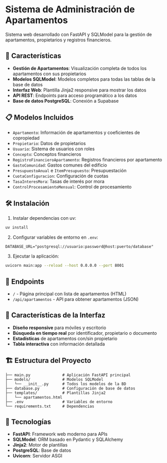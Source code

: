 # Sistema de Administración de Apartamentos

Sistema web desarrollado con FastAPI y SQLModel para la gestión de apartamentos, propietarios y registros financieros.

## 🚀 Características

- **Gestión de Apartamentos**: Visualización completa de todos los apartamentos con sus propietarios
- **Modelos SQLModel**: Modelos completos para todas las tablas de la base de datos
- **Interfaz Web**: Plantilla Jinja2 responsive para mostrar los datos
- **API REST**: Endpoints para acceso programático a los datos
- **Base de datos PostgreSQL**: Conexión a Supabase

## 📋 Modelos Incluidos

- `Apartamento`: Información de apartamentos y coeficientes de copropiedad
- `Propietario`: Datos de propietarios
- `Usuario`: Sistema de usuarios con roles
- `Concepto`: Conceptos financieros
- `RegistroFinancieroApartamento`: Registros financieros por apartamento
- `GastoComunidad`: Gastos comunes del edificio
- `PresupuestoAnual` e `ItemPresupuesto`: Presupuestación
- `CuotaConfiguracion`: Configuración de cuotas
- `TasaInteresMora`: Tasas de interés por mora
- `ControlProcesamientoMensual`: Control de procesamiento

## 🛠️ Instalación

1. Instalar dependencias con uv:
```bash
uv install
```

2. Configurar variables de entorno en `.env`:
```
DATABASE_URL="postgresql://usuario:password@host:puerto/database"
```

3. Ejecutar la aplicación:
```bash
uvicorn main:app --reload --host 0.0.0.0 --port 8001
```

## 📱 Endpoints

- `/` - Página principal con lista de apartamentos (HTML)
- `/api/apartamentos` - API para obtener apartamentos (JSON)

## 🎨 Características de la Interfaz

- **Diseño responsive** para móviles y escritorio
- **Búsqueda en tiempo real** por identificador, propietario o documento
- **Estadísticas** de apartamentos con/sin propietario
- **Tabla interactiva** con información detallada

## 🏗️ Estructura del Proyecto

```
├── main.py              # Aplicación FastAPI principal
├── models/              # Modelos SQLModel
│   └── __init__.py      # Todos los modelos de la BD
├── database.py          # Configuración de base de datos
├── templates/           # Plantillas Jinja2
│   └── apartamentos.html
├── .env                 # Variables de entorno
└── requirements.txt     # Dependencias
```

## 🔧 Tecnologías

- **FastAPI**: Framework web moderno para APIs
- **SQLModel**: ORM basado en Pydantic y SQLAlchemy
- **Jinja2**: Motor de plantillas
- **PostgreSQL**: Base de datos
- **Uvicorn**: Servidor ASGI